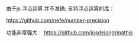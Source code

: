 ### 
由于js 浮点运算 并不准确;
支持浮点运算的库：


https://github.com/nefe/number-precision


功能非常强大：
https://github.com/josdejong/mathjs